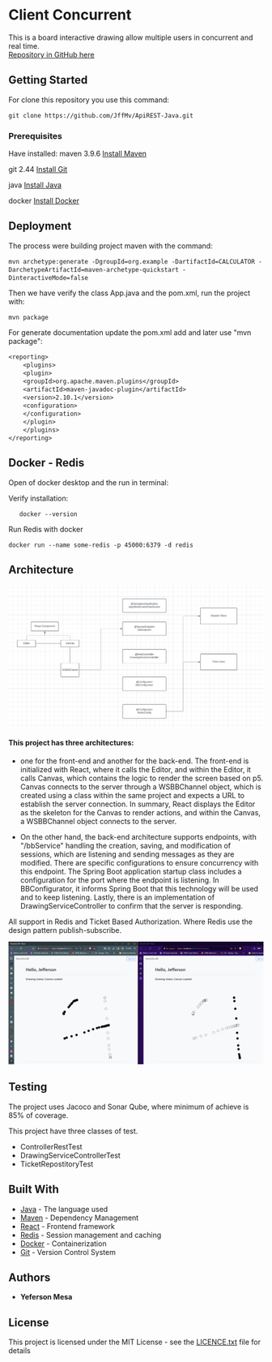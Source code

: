 # Client Concurrent
This is a board interactive drawing allow multiple users in concurrent and real time.  
[Repository in GitHub here](https://github.com/JffMv/webSocket-ScreenDraw)

## Getting Started

For clone this repository you use this command:
 ```
 git clone https://github.com/JffMv/ApiREST-Java.git
 ```

### Prerequisites

Have installed:
maven 3.9.6
[Install Maven](https://maven.apache.org/download.cgi#Installation)


git 2.44
[Install Git](https://git-scm.com/book/en/v2/Getting-Started-Installing-Git)

java
[Install Java](https://www.oracle.com/co/java/technologies/downloads/)

docker
[Install Docker](https://www.docker.com/products/docker-desktop/)



## Deployment

The process were building project maven with the command:

```
mvn archetype:generate -DgroupId=org.example -DartifactId=CALCULATOR -DarchetypeArtifactId=maven-archetype-quickstart -DinteractiveMode=false

```

Then we have verify the class App.java and the pom.xml, run the project with:

```
mvn package
```


For generate documentation update the pom.xml add and later use "mvn package":

```
<reporting>
    <plugins>
    <plugin>
    <groupId>org.apache.maven.plugins</groupId>
    <artifactId>maven-javadoc-plugin</artifactId>
    <version>2.10.1</version>
    <configuration>
    </configuration>
    </plugin>
    </plugins>
</reporting>
```

## Docker - Redis
Open of docker desktop and the run in terminal:

Verify installation:
 ```
    docker --version
```
Run Redis with docker
```
docker run --name some-redis -p 45000:6379 -d redis
```



## Architecture
![img_1.png](Imagines/img.png)

#### This project has three architectures: 
- one for the front-end and another for the back-end. The front-end is initialized with React, where it calls the Editor, and within the Editor, it calls Canvas, which contains the logic to render the screen based on p5. Canvas connects to the server through a WSBBChannel object, which is created using a class within the same project and expects a URL to establish the server connection. In summary, React displays the Editor as the skeleton for the Canvas to render actions, and within the Canvas, a WSBBChannel object connects to the server.

- On the other hand, the back-end architecture supports endpoints, with "/bbService" handling the creation, saving, and modification of sessions, which are listening and sending messages as they are modified. There are specific configurations to ensure concurrency with this endpoint. The Spring Boot application startup class includes a configuration for the port where the endpoint is listening. In BBConfigurator, it informs Spring Boot that this technology will be used and to keep listening. Lastly, there is an implementation of DrawingServiceController to confirm that the server is responding.

All support in Redis and Ticket Based Authorization. Where Redis use the design pattern publish-subscribe.

![img_1.png](Imagines/img_1.png)

## Testing
The project uses Jacoco and Sonar Qube, where minimum of achieve is 85% of coverage.

This project have three classes of test.
- ControllerRestTest
- DrawingServiceControllerTest
- TicketRepostitoryTest



## Built With

* [Java](https://www.java.com/es/) - The language used
* [Maven](https://maven.apache.org/) - Dependency Management
* [React](https://reactjs.org/) - Frontend framework
* [Redis](https://redis.io/) - Session management and caching
* [Docker](https://www.docker.com/) - Containerization
* [Git](http://git-scm.com/) - Version Control System


## Authors

* **Yeferson Mesa**

## License

This project is licensed under the MIT License - see the [LICENCE.txt](LICENCE.txt) file for details
